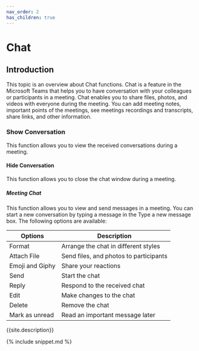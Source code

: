 ```yaml
---
nav_order: 2
has_children: true
---
```


# Chat

## Introduction
This topic is an overview about Chat functions. Chat is a feature in the Microsoft Teams that helps you to have conversation with your colleagues or participants in a meeting. Chat enables you to share files, photos, and videos with everyone during the meeting. You can add meeting notes, important points of the meetings, see meetings recordings and transcripts, share links, and other information. 

### Show Conversation 
This function allows you to view the received conversations during a meeting.
#### Hide Conversation
This function allows you to close the chat window during a meeting. 

##### Meeting Chat
This function allows you to view and send messages in a meeting. You can start a new conversation by typing a message in the Type a new message box. The following options are available:

|Options | Description |
|--------|-------------|
|Format |Arrange the chat in different styles |
|Attach File |Send files, and photos to participants|
|Emoji and Giphy |Share your reactions|
|Send| Start the chat |
|Reply |Respond to the received chat |
|Edit |Make changes to the chat|
|Delete|Remove the chat|
|Mark as unread|Read an important message later |

{{site.description}}

{% include snippet.md %}
